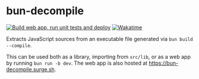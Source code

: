 # bun-decompile

[![Build web app, run unit tests and deploy](https://github.com/lafkpages/bun-decompile/actions/workflows/deploy.yml/badge.svg)](https://github.com/lafkpages/bun-decompile/actions/workflows/deploy.yml)
[![Wakatime](https://wakatime.com/badge/github/lafkpages/bun-decompile.svg)](https://wakatime.com/badge/github/lafkpages/bun-decompile)

Extracts JavaScript sources from an executable file generated via `bun build --compile`.

This can be used both as a library, importing from `src/lib`, or as a web app by running `bun run -b dev`.
The web app is also hosted at https://bun-decompile.surge.sh.

